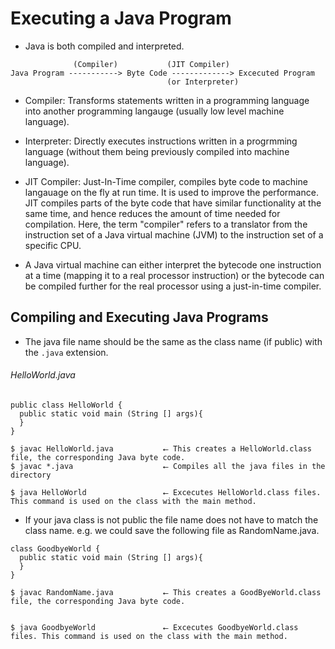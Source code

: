 # Executing a Java Program

* Java is both compiled and interpreted.

~~~
              (Compiler)           (JIT Compiler)
Java Program -----------> Byte Code -------------> Excecuted Program
                                   (or Interpreter)
~~~ 

* Compiler: Transforms statements written in a programming language into another programming langauge (usually low level machine language).

* Interpreter: Directly executes instructions written in a progrmming language (without them being previously compiled into machine language).

* JIT Compiler: Just-In-Time compiler, compiles byte code to machine langauage on the fly at run time. 
It is used to improve the performance. JIT compiles parts of the byte code that have similar functionality at the same time,
and hence reduces the amount of time needed for compilation. Here, the term "compiler" refers to a translator 
from the instruction set of a Java virtual machine (JVM) to the instruction set of a specific CPU.

* A Java virtual machine can either interpret the bytecode one instruction at a time (mapping it to a real processor instruction) 
or the bytecode can be compiled further for the real processor using a just-in-time compiler.

## Compiling and Executing Java Programs

* The java file name should be the same as the class name (if public) with the `.java` extension. 

###### HelloWorld.java
~~~
public class HelloWorld {
  public static void main (String [] args){
  }
}
~~~
~~~
$ javac HelloWorld.java           ⭠ This creates a HelloWorld.class file, the corresponding Java byte code.
$ javac *.java                    ⭠ Compiles all the java files in the directory

$ java HelloWorld                 ⭠ Excecutes HelloWorld.class files. This command is used on the class with the main method. 
~~~

* If your java class is not public the file name does not have to match the class name. 
e.g. we could save the following file as RandomName.java.

~~~
class GoodbyeWorld {
  public static void main (String [] args){
  }
}
~~~

~~~
$ javac RandomName.java           ⭠ This creates a GoodByeWorld.class file, the corresponding Java byte code.


$ java GoodbyeWorld               ⭠ Excecutes GoodbyeWorld.class files. This command is used on the class with the main method. 
~~~
